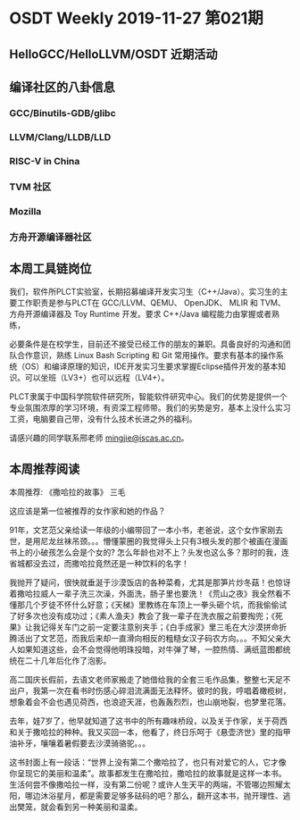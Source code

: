 # OSDT Weekly 2019-11-27 第021期

## HelloGCC/HelloLLVM/OSDT 近期活动

## 编译社区的八卦信息

### GCC/Binutils-GDB/glibc

### LLVM/Clang/LLDB/LLD

### RISC-V in China

### TVM 社区

### Mozilla

### 方舟开源编译器社区

## 本周工具链岗位


我们，软件所PLCT实验室，长期招募编译开发实习生（C++/Java）。实习生的主要工作职责是参与PLCT在 GCC/LLVM、QEMU、 OpenJDK、 MLIR 和 TVM、 方舟开源编译器及 Toy Runtime 开发。要求 C++/Java 编程能力由掌握或者熟练，

必要条件是在校学生，目前还不接受已经工作的朋友的兼职。具备良好的沟通和团队合作意识，熟练 Linux Bash Scripting 和 Git 常用操作。要求有基本的操作系统（OS）和编译原理的知识，IDE开发实习生要求掌握Eclipse插件开发的基本知识。可以坐班（LV3+）也可以远程（LV4+）。

PLCT隶属于中国科学院软件研究所，智能软件研究中心。我们的优势是提供一个专业氛围浓厚的学习环境，有资深工程师带。我们的劣势是穷，基本上没什么实习工资，电脑要自己带，没有什么技术长进之外的福利。

请感兴趣的同学联系邢老师 mingjie@iscas.ac.cn。

## 本周推荐阅读

本周推荐: 《撒哈拉的故事》 三毛

这应该是第一位被推荐的女作家和她的作品？

91年，文艺范父亲给读一年级的小编带回了一本小书，老爸说，这个女作家刚去世，是用尼龙丝袜吊颈。。。懵懂蒙圈的我觉得头上只有3根头发的那个被画在漫画书上的小破孩怎么会是个女的? 怎么年龄也对不上？头发也这么多？那时的我，连省城都没去过，而撒哈拉竟然还是一种饮料的名字！

我抛开了疑问，很快就垂涎于沙漠饭店的各种菜肴，尤其是那笋片炒冬菇！也惊讶着撒哈拉威人一辈子洗三次澡，外面洗，肠子里也要洗！《荒山之夜》我全然看不懂那几个歹徒不怀什么好意；《天梯》里教练在车顶上一拳头砸个坑，而我偷偷试了好多次也没有成功过；《素人渔夫》教会了我一辈子在洗衣服之前要掏兜；《死果》让我记得关车门之前一定要注意别夹手；《白手成家》里三毛在大沙漠拼命折腾活出了文艺范，而我后来却一直滑向相反的粗糙女汉子码农方向。。。不知父亲大人如果知道这些，会不会觉得他明珠投暗，对牛弹了琴，一腔热情、满纸蓝图都统统在二十几年后化作了泡影。

高二国庆长假前，去语文老师家搬走了她借给我的全套三毛作品集，整整七天足不出户，我第一次在看书时伤感心碎泪流满面无法释怀。彼时的我，哼唱着橄榄树，想象着会不会也遇见荷西，也浪迹天涯，也轰轰烈烈，也山崩地裂，也梦里花落。

去年，娃7岁了，他早就知道了这书中的所有趣味桥段，以及关于作家，关于荷西和关于撒哈拉的种种。我又买回一本，他看了，终日乐呵于《悬壶济世》里的指甲油补牙，嚷嚷着暑假要去沙漠骑骆驼。。。

这书封面上有一段话：“世界上没有第二个撒哈拉了，也只有对爱它的人，它才像你呈现它的美丽和温柔”。故事都发生在撒哈拉，撒哈拉的故事就是这样一本书。生活何尝不像撒哈拉一样，没有第二份呢？或许人生天平的两端，不管哪边照耀太阳，哪边沐浴星月，都是需要足够多砝码的吧？那么，翻开这本书，抛开理性、逃出樊笼，就会看到另一种美丽和温柔。
